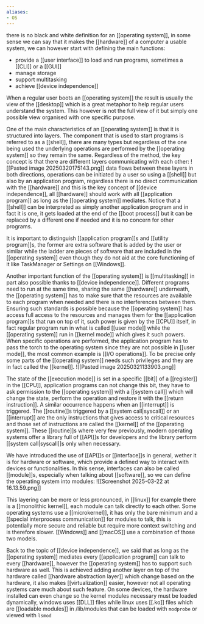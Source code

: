 ```yaml
---
aliases:
- OS
---
```


there is no black and white definition for an [[operating system]], in some sense we can say that it makes the [[hardware]] of a computer a usable system, we can however start with defining the main functions:
- provide a [[user interface]] to load and run programs, sometimes a [[CLI]] or a [[GUI]]
- manage storage
- support multitasking
- achieve [[device independence]]

When a regular user boots an [[operating system]] the result is usually the view of the [[desktop]] which is a great metaphor to help regular users understand the system. This however is not the full view of it but simply one possible view organised with one specific purpose.

One of the main characteristics of an [[operating system]] is that it is structured into layers. The component that is used to start programs is referred to as a [[shell]], there are many types but regardless of the one being used the underlying operations are performed by the [[operating system]] so they remain the same.
Regardless of the method, the key concept is that there are different layers communicating with each other:
![[Pasted image 20250320175143.png]]
data flows between these layers in both directions, operations can be initiated by a user so using a [[shell]] but also by an application program, regardless there is no direct communication with the [[hardware]] and this is the key concept of [[device independence]], all [[hardware]] should work with all [[application program]] as long as the [[operating system]] mediates.
Notice that a [[shell]] can be interpreted as simply another application program and in fact it is one, it gets loaded at the end of the [[boot process]] but it can be replaced by a different one if needed and it is no concern for other programs.

It is important to distinguish [[application program]]s and [[utility program]]s, the former are extra software that is added by the user or similar while the ladder are pieces of software that are included in the [[operating system]] even though they do not aid at the core functioning of it like TaskManager or Settings on [[Windows]].

Another important function of the [[operating system]] is [[multitasking]] in part also possible thanks to [[device independence]]. Different programs need to run at the same time, sharing the same [[hardware]] underneath, the [[operating system]] has to make sure that the resources are available to each program when needed and there is no interferences between them.
Ensuring such standards is possible because the [[operating system]] has access full access to the resources and manages them for the [[application program]]s that run on top of it, such power is given by the [[CPU]] itself, in fact regular program run in what is called [[user mode]] while the [[operating system]] run in [[kernel mode]] which gives it such powers. When specific operations are performed, the application program has to pass the torch to the operating system since they are not possible in [[user mode]], the most common example is [[I/O operations]]. To be precise only some parts of the [[operating system]] needs such privileges and they are in fact called the [[kernel]].
![[Pasted image 20250321133903.png]]

The state of the [[execution mode]] is set in a specific [[bit]] of a [[register]] in the [[CPU]], application programs can not change this bit, they have to ask permission to the [[operating system]] with a [[system call]] which will change the state, perform the operation and restore it with the [[return instruction]].
A similar occurrence happens when an [[interrupt]] is triggered.
The [[routine]]s triggered by a [[system call|syscall]] or an [[interrupt]] are the only instructions that gives access to critical resources and those set of instructions are called the [[kernel]] of the [[operating system]].
These [[routine]]s where very few previously, modern operating systems offer a library full of [[API]]s for developers and the library perform [[system call|syscall]]s only when necessary.

We have introduced the use of [[API]]s or [[interface]]s in general, wether it is for hardware or software, which provide a defined way to interact with devices or functionalities. In this sense, interfaces can also be called [[module]]s, especially when talking about [[software]], so we can define the operating system into modules:
![[Screenshot 2025-03-22 at 16.13.59.png]]

This layering can be more or less pronounced, in [[linux]] for example there is a [[monolithic kernel]], each module can talk directly to each other. Some operating systems use a [[microkernel]], it has only the bare minimum and a [[special interprocess communication]] for modules to talk, this is potentially more secure and reliable but require more context switching and is therefore slower. [[Windows]] and [[macOS]] use a combination of those two models.

Back to the topic of [[device independence]], we said that as long as the [[operating system]] mediates every [[application program]] can talk to every [[hardware]], however the [[operating system]] has to support such hardware as well. This is achieved adding another layer on top of the hardware called [[hardware abstraction layer]] which change based on the hardware, it also makes [[virtualization]] easier, however not all operating systems care much about such feature.
On some devices, the hardware installed can even change so the kernel modules necessary must be loaded dynamically, windows uses [[DLL]] files while linux uses [[.ko]] files which are [[loadable modules]] in /lib/modules that can be loaded with `modprobe` or viewed with `lsmod`